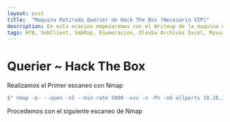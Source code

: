 ```yaml
---
layout: post
title:  "Maquina Retirada Querier de Hack The Box (Necesario VIP)"
description: En esta ocasion empezaremos con el Writeup de la maquina de HackTheBox llamada Querier
tags: HTB, SmbClient, SmbMap, Enumeracion, Olevba Archivos Excel, Myssql-Server, Mssqlclient, Sqsh, Xp_dirtree, Xp_CmdShell, RCE, Nishang, PowerUp, Maquinas Retiradas, Post-Explotacion.
---
```


# Querier ~ Hack The Box

Realizamos el Primer escaneo con Nmap
```bash
$" nmap -p- --open -sS --min-rate 5000 -vvv -n -Pn -oG allports 10.10.10.125       "
``` 
Procedemos con el siguiente escaneo de Nmap
```bash
